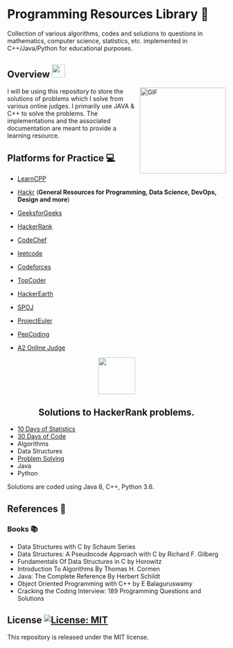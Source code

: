 # Programming Resources Library :dart:

Collection of various algorithms, codes and solutions to questions in mathematics, computer science, statistics, etc. implemented in C++/Java/Python for educational purposes.
## Overview <img src="https://media.giphy.com/media/WUlplcMpOCEmTGBtBW/giphy.gif" width="30">
<img align="right" height="198px" alt="GIF" src="https://i.pinimg.com/originals/e4/26/70/e426702edf874b181aced1e2fa5c6cde.gif" />
I will be using this repository to store the solutions of problems which I solve from various online judges. I primarily use JAVA & C++ to solve the problems.
The implementations and the associated documentation are meant to provide a learning resource. 

## Platforms for Practice :computer:

- [LearnCPP](https://www.learncpp.com/)

- [Hackr](https://hackr.io/) (**General Resources for Programming, Data Science, DevOps, Design and more**)

- [GeeksforGeeks](https://practice.geeksforgeeks.org)

- [HackerRank](https://www.hackerrank.com/interview/interview-preparation-kit)

- [CodeChef](https://www.codechef.com/problems)

- [leetcode](https://leetcode.com/problemset/all)

- [Codeforces](http://codeforces.com/contests)

- [TopCoder](https://www.topcoder.com)

- [HackerEarth](https://www.hackerearth.com/challenges/)

- [SPOJ](https://www.spoj.com/users/)

- [ProjectEuler](https://projecteuler.net/archives)

- [PepCoding](https://www.pepcoding.com/resources)

- [A2 Online Judge](https://a2oj.com/ps)


<p align="center">
    <a href="https://www.hackerrank.com/salmasaa02">
        <img height=85 src="https://d3keuzeb2crhkn.cloudfront.net/hackerrank/assets/styleguide/logo_wordmark-f5c5eb61ab0a154c3ed9eda24d0b9e31.svg">
    </a>
    <br><h2 align = "center">Solutions to HackerRank problems.</h2>
</p>

* [10 Days of Statistics](#10-days-of-statistics)
* [30 Days of Code](#30-days-of-code)
* Algorithms
* Data Structures
* [Problem Solving](#problem-solving)
* Java
* Python

Solutions are coded using Java 8, C++, Python 3.6.


## References :scroll:
### Books :books:

- Data Structures with C by Schaum Series
- Data Structures: A Pseudocode Approach with C by Richard F. Gilberg
- Fundamentals Of Data Structures in C by Horowitz
- Introduction To Algorithms By Thomas H. Cormen
- Java: The Complete Reference By Herbert Schildt
- Object Oriented Programming with C++ by E Balaguruswamy
- Cracking the Coding Interview: 189 Programming Questions and Solutions

## License [![License: MIT](https://img.shields.io/badge/License-MIT-yellow.svg)](https://opensource.org/licenses/MIT)
This repository is released under the MIT license. 
